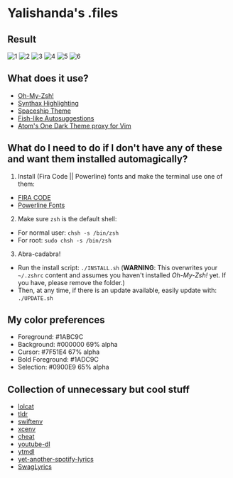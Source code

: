 # Yalishanda's .files

## Result
![1](screenshots/1.png)
![2](screenshots/2.png)
![3](screenshots/3.png)
![4](screenshots/4.png)
![5](screenshots/5.png)
![6](screenshots/6.png)

## What does it use?
- [Oh-My-Zsh!](https://github.com/robbyrussell/oh-my-zsh)
- [Synthax Highlighting](https://github.com/zsh-users/zsh-syntax-highlighting)
- [Spaceship Theme](https://github.com/denysdovhan/spaceship-prompt)
- [Fish-like Autosuggestions](https://github.com/zsh-users/zsh-autosuggestions)
- [Atom's One Dark Theme proxy for Vim](https://github.com/joshdick/onedark.vim)

## What do I need to do if I don't have any of these and want them installed automagically?
1. Install (Fira Code || Powerline) fonts and make the terminal use one of them:
- [FIRA CODE](https://github.com/tonsky/FiraCode)
- [Powerline Fonts](https://github.com/powerline/fonts/tree/master/SourceCodePro)

2. Make sure `zsh` is the default shell:
- For normal user: `chsh -s /bin/zsh`
- For root: `sudo chsh -s /bin/zsh`

3. Abra-cadabra!
- Run the install script:
`./INSTALL.sh` (**WARNING**: This overwrites your `~/.zshrc` content and assumes you haven't installed *Oh-My-Zsh!* yet. If you have, please remove the folder.)
- Then, at any time, if there is an update available, easily update with:
`./UPDATE.sh`

## My color preferences
- Foreground: #1ABC9C
- Background: #000000 69% alpha
- Cursor: #7F51E4 67% alpha
- Bold Foreground: #1ADC9C
- Selection: #0900E9 65% alpha

## Collection of unnecessary but cool stuff
- [lolcat](https://github.com/busyloop/lolcat)
- [tldr](https://github.com/tldr-pages/tldr)
- [swiftenv](https://github.com/kylef/swiftenv)
- [xcenv](https://github.com/xcenv/xcenv)
- [cheat](https://github.com/cheat/cheat)
- [youtube-dl](https://github.com/ytdl-org/youtube-dl)
- [ytmdl](https://github.com/deepjyoti30/ytmdl)
- [yet-another-spotify-lyrics](https://github.com/goktug97/yet-another-spotify-lyrics)
- [SwagLyrics](https://github.com/SwagLyrics/SwagLyrics-For-Spotify)
